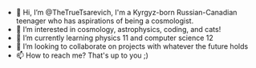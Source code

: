 - 👋 Hi, I’m @TheTrueTsarevich, I'm a Kyrgyz-born Russian-Canadian teenager who has aspirations of being a cosmologist. 
- 👀 I’m interested in cosmology, astrophysics, coding, and cats!
- 🌱 I’m currently learning physics 11 and computer science 12
- 💞️ I’m looking to collaborate on projects with whatever the future holds
- 📫 How to reach me? That's up to you ;)

<!---
TheTrueTsarevich/TheTrueTsarevich is a ✨ special ✨ repository because its `README.md` (this file) appears on your GitHub profile.
You can click the Preview link to take a look at your changes.
--->
